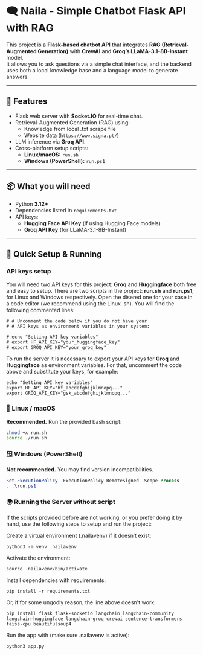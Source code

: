 # 🗨️ Naila - Simple Chatbot Flask API with RAG

This project is a **Flask-based chatbot API** that integrates **RAG (Retrieval-Augmented Generation)** with **CrewAI** and **Groq’s LLaMA-3.1-8B-Instant** model.  
It allows you to ask questions via a simple chat interface, and the backend uses both a local knowledge base and a language model to generate answers.

---

## 🚀 Features
- Flask web server with **Socket.IO** for real-time chat.
- Retrieval-Augmented Generation (RAG) using:
  - Knowledge from local .txt scrape file
  - Website data (`https://www.signa.pt/`)
- LLM inference via **Groq API**.
- Cross-platform setup scripts:
  - **Linux/macOS:** `run.sh`
  - **Windows (PowerShell):** `run.ps1`

---

## 📦 What you will need
- Python **3.12+**
- Dependencies listed in `requirements.txt`
- API keys:
  - **Hugging Face API Key** (if using Hugging Face models)
  - **Groq API Key** (for LLaMA-3.1-8B-Instant)

---

## 🔧 Quick Setup & Running

### API keys setup

You will need two API keys for this project: **Groq** and **Huggingface** both free and easy to setup.
There are two scripts in the project: **run.sh** and **run.ps1**, for Linux and Windows respectively. Open the disered one for your case in a code editor (we recommend using the Linux .sh). You will find the following commented lines:
```
# # Uncomment the code below if you do not have your
# # API keys as environment variables in your system:

# echo "Setting API key variables"
# export HF_API_KEY="your_huggingface_key"
# export GROQ_API_KEY="your_groq_key"
```
To run the server it is necessary to export your API keys for **Groq** and **Huggingface** as environment variables. For that, uncomment the code above and substitute your keys, for example:
```
echo "Setting API key variables"
export HF_API_KEY="hf_abcdefghijklmnopq..."
export GROQ_API_KEY="gsk_abcdefghijklmnopq..."
```

### 🐧 Linux / macOS
**Recommended.** Run the provided bash script:
```bash
chmod +x run.sh
source ./run.sh
```

### 🪟 Windows (PowerShell)
**Not recommended.** You may find version incompatibilities.
```powershell
Set-ExecutionPolicy -ExecutionPolicy RemoteSigned -Scope Process
. .\run.ps1
```

### 🌍 Running the Server without script

If the scripts provided before are not working, or you prefer doing it by hand, use the following steps to setup and run the project:

Create a virtual environment (.nailavenv) if it doesn’t exist:
```
python3 -m venv .nailavenv
```

Activate the environment:
```
source .nailavenv/bin/activate
```

Install dependencies with requirements:
```
pip install -r requirements.txt
```

Or, if for some ungodly reason, the line above doesn't work:
```
pip install flask flask-socketio langchain langchain-community langchain-huggingface langchain-groq crewai sentence-transformers faiss-cpu beautifulsoup4
```

Run the app with (make sure .nailavenv is active):
```
python3 app.py
```